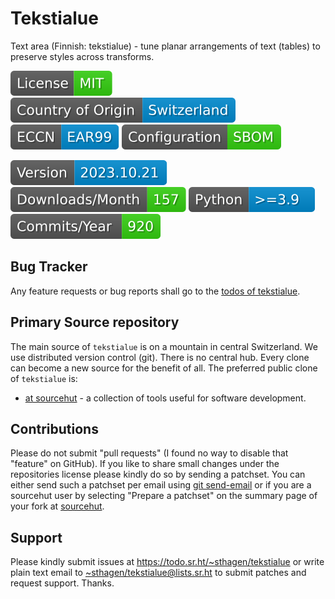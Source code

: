 # Tekstialue

Text area (Finnish: tekstialue) - tune planar arrangements of text (tables) to preserve styles across transforms.

[![license](badges/license-spdx-mit.svg)](https://git.sr.ht/~sthagen/tekstialue/tree/default/item/LICENSE)
[![Country of Origin](badges/country-of-origin-name-switzerland-neutral.svg)](https://git.sr.ht/~sthagen/tekstialue/tree/default/item/COUNTRY-OF-ORIGIN)
[![Export Classification Control Number (ECCN)](badges/export-control-classification-number_eccn-ear99-neutral.svg)](https://git.sr.ht/~sthagen/tekstialue/tree/default/item/EXPORT-CONTROL-CLASSIFICATION-NUMBER)
[![Configuration](badges/configuration-sbom.svg)](third-party/index.html)

[![Version](badges/latest-release.svg)](https://pypi.python.org/pypi/tekstialue/)
[![Downloads](badges/downloads-per-month.svg)](https://pepy.tech/project/tekstialue)
[![Python](badges/python-versions.svg)](https://pypi.python.org/pypi/tekstialue/)
[![Maintenance Status](badges/commits-per-year.svg)](https://git.sr.ht/~sthagen/tekstialue/log)

## Bug Tracker

Any feature requests or bug reports shall go to the [todos of tekstialue](https://todo.sr.ht/~sthagen/tekstialue).

## Primary Source repository

The main source of `tekstialue` is on a mountain in central Switzerland.
We use distributed version control (git).
There is no central hub.
Every clone can become a new source for the benefit of all.
The preferred public clone of `tekstialue` is:

* [at sourcehut](https://git.sr.ht/~sthagen/tekstialue) - a collection of tools useful for software development.

## Contributions

Please do not submit "pull requests" (I found no way to disable that "feature" on GitHub).
If you like to share small changes under the repositories license please kindly do so by sending a patchset.
You can either send such a patchset per email using [git send-email](https://git-send-email.io) or 
if you are a sourcehut user by selecting "Prepare a patchset" on the summary page of your fork at [sourcehut](https://git.sr.ht/).

## Support

Please kindly submit issues at <https://todo.sr.ht/~sthagen/tekstialue> or write plain text email to <~sthagen/tekstialue@lists.sr.ht> to submit patches and request support. Thanks.
